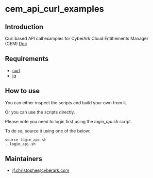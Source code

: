 # cem_api_curl_examples
## Introduction
Curl based API call examples for CyberArk Cloud Entitlements Manager (CEM)
[Doc](https://docs.cyberark.com/Product-Doc/OnlineHelp/CEM/Latest/en/Content/Resources/_TopNav/cc_Home.htm)
## Requirements
- [curl](https://curl.se/docs/)
- [jq](https://stedolan.github.io/jq/download/)
## How to use
You can either inspect the scripts and build your own from it.

Or you can use the scripts directly.

Please note you need to login first using the _login_api.sh_ script.

To do so, source it using one of the below:
```
source login_api.sh
. login_api.sh
```
## Maintainers
- jf.christophe@cyberark.com
